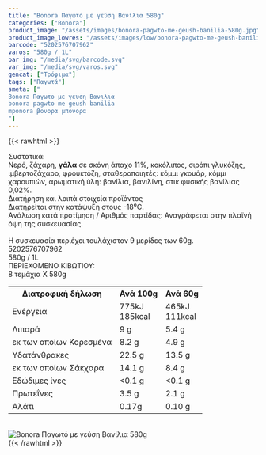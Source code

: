 ```yaml
---
title: "Bonora Παγωτό με γεύση Βανίλια 580g"
categories: ["Bonora"]
product_image: "/assets/images/bonora-pagwto-me-geush-banilia-580g.jpg"
product_image_lowres: "/assets/images/low/bonora-pagwto-me-geush-banilia-580g.jpg"
barcode: "5202576707962"
varos: "580g / 1L"
bar_img: "/media/svg/barcode.svg"
var_img: "/media/svg/varos.svg"
gencat: ["Τρόφιμα"]
tags: ["Παγωτά"]
smeta: ["
Bonora Παγωτο με γευση Βανιλια
bonora pagwto me geush banilia
mponora βονορα μπονορα
"]
---
```

{{< rawhtml >}}

<div class="sload96"><div class="product"><div id="sistatika">Συστατικά:</div><div class="alltext">Νερό, ζάχαρη, <b>γάλα</b> σε σκόνη άπαχο 11%, κοκόλιπος, σιρόπι γλυκόζης, ιμβερτοζάχαρο, φρουκτόζη, σταθεροποιητές: κόμμι γκουάρ, κόμμι χαρουπιών, αρωματική ύλη: βανίλια, βανιλίνη, στικ φυσικής βανίλιας 0,02%.</div><div id="loipa">Διατήρηση και λοιπά στοιχεία προϊόντος</div><div class="alltext">Διατηρείται στην κατάψυξη στους -18⁰C.<br>Aνάλωση κατά προτίμηση / Aριθμός παρτίδας: Αναγράφεται στην πλαϊνή όψη της συσκευασίας.<br><br>H συσκευασία περιέχει τουλάχιστον 9 μερίδες των 60g.</div><div id="barcode"><div id="barimage1"></div><span id="bartext">5202576707962</span></div><div id="varos"><div id="varosimage1"></div><span id="varostext">580g / 1L</span></div><div id="kivotio">ΠΕΡΙΕΧΟΜΕΝΟ ΚΙΒΩΤΙΟΥ:<br>8 τεμάχια Χ 580g</div><div class="tabout"><table id="diatable"><tbody><tr><th>Διατροφική δήλωση</th><th>Ανά 100g</th><th>Ανά 60g</th></tr><tr><td class="texr2">Ενέργεια</td><td class="texr">775kJ<br>185kcal</td><td class="texr">465kJ<br>111kcal</td></tr><tr><td class="texr2">Λιπαρά</td><td class="texr">9 g</td><td class="texr">5.4 g</td></tr><tr><td class="gray">εκ των οποίων Κορεσµένα</td><td class="gray2">8.2 g</td><td class="gray2">4.9 g</td></tr><tr><td class="texr2">Yδατάνθρακες</td><td class="texr">22.5 g</td><td class="texr">13.5 g</td></tr><tr><td class="gray">εκ των οποίων Σάκχαρα</td><td class="gray2">14.1 g</td><td class="gray2">8.4 g</td></tr><tr><td class="texr2">Eδώδιμες ίνες</td><td class="texr">&lt;0.1 g</td><td class="texr">&lt;0.1 g</td></tr><tr><td class="texr2">Πρωτεΐνες</td><td class="texr">3.5 g</td><td class="texr">2.1 g</td></tr><tr><td class="texr2">Αλάτι</td><td class="texr">0.17g</td><td class="texr">0.10 g</td></tr></tbody></table></div><br><div class="pimg"><img alt="Bonora Παγωτό με γεύση Βανίλια 580g" title="Bonora Παγωτό με γεύση Βανίλια 580g" src="/assets/images/bonora-pagwto-me-geush-banilia-580g.jpg"></div></div></div>
{{< /rawhtml >}}


